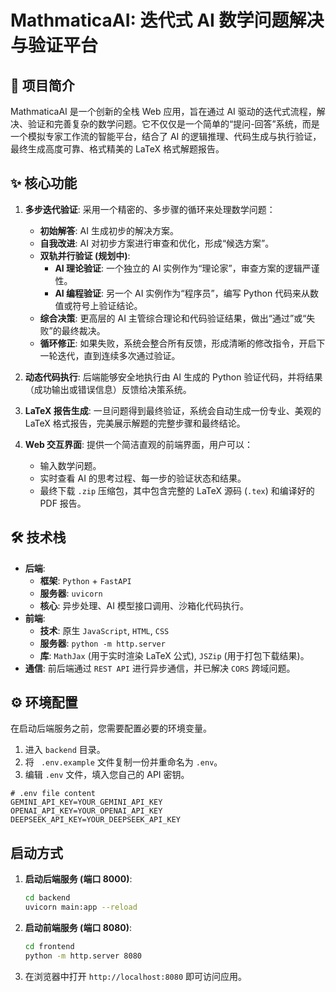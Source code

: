 # MathmaticaAI: 迭代式 AI 数学问题解决与验证平台

## 🚀 项目简介

MathmaticaAI 是一个创新的全栈 Web 应用，旨在通过 AI 驱动的迭代式流程，解决、验证和完善复杂的数学问题。它不仅仅是一个简单的“提问-回答”系统，而是一个模拟专家工作流的智能平台，结合了 AI 的逻辑推理、代码生成与执行验证，最终生成高度可靠、格式精美的 LaTeX 格式解题报告。

## ✨ 核心功能

1.  **多步迭代验证**: 采用一个精密的、多步骤的循环来处理数学问题：
    *   **初始解答**: AI 生成初步的解决方案。
    *   **自我改进**: AI 对初步方案进行审查和优化，形成“候选方案”。
    *   **双轨并行验证 (规划中)**:
        *   **AI 理论验证**: 一个独立的 AI 实例作为“理论家”，审查方案的逻辑严谨性。
        *   **AI 编程验证**: 另一个 AI 实例作为“程序员”，编写 Python 代码来从数值或符号上验证结论。
    *   **综合决策**: 更高层的 AI 主管综合理论和代码验证结果，做出“通过”或“失败”的最终裁决。
    *   **循环修正**: 如果失败，系统会整合所有反馈，形成清晰的修改指令，开启下一轮迭代，直到连续多次通过验证。

2.  **动态代码执行**: 后端能够安全地执行由 AI 生成的 Python 验证代码，并将结果（成功输出或错误信息）反馈给决策系统。

3.  **LaTeX 报告生成**: 一旦问题得到最终验证，系统会自动生成一份专业、美观的 LaTeX 格式报告，完美展示解题的完整步骤和最终结论。

4.  **Web 交互界面**: 提供一个简洁直观的前端界面，用户可以：
    *   输入数学问题。
    *   实时查看 AI 的思考过程、每一步的验证状态和结果。
    *   最终下载 `.zip` 压缩包，其中包含完整的 LaTeX 源码 (`.tex`) 和编译好的 PDF 报告。

## 🛠️ 技术栈

*   **后端**:
    *   **框架**: `Python` + `FastAPI`
    *   **服务器**: `uvicorn`
    *   **核心**: 异步处理、AI 模型接口调用、沙箱化代码执行。
*   **前端**:
    *   **技术**: 原生 `JavaScript`, `HTML`, `CSS`
    *   **服务器**: `python -m http.server`
    *   **库**: `MathJax` (用于实时渲染 LaTeX 公式), `JSZip` (用于打包下载结果)。
*   **通信**: 前后端通过 `REST API` 进行异步通信，并已解决 `CORS` 跨域问题。

## ⚙️ 环境配置

在启动后端服务之前，您需要配置必要的环境变量。

1.  进入 `backend` 目录。
2.  将 ` .env.example` 文件复制一份并重命名为 `.env`。
3.  编辑 `.env` 文件，填入您自己的 API 密钥。

```
# .env file content
GEMINI_API_KEY=YOUR_GEMINI_API_KEY
OPENAI_API_KEY=YOUR_OPENAI_API_KEY
DEEPSEEK_API_KEY=YOUR_DEEPSEEK_API_KEY
```

## 启动方式

1.  **启动后端服务 (端口 8000)**:
    ```bash
    cd backend
    uvicorn main:app --reload
    ```

2.  **启动前端服务 (端口 8080)**:
    ```bash
    cd frontend
    python -m http.server 8080
    ```

3.  在浏览器中打开 `http://localhost:8080` 即可访问应用。